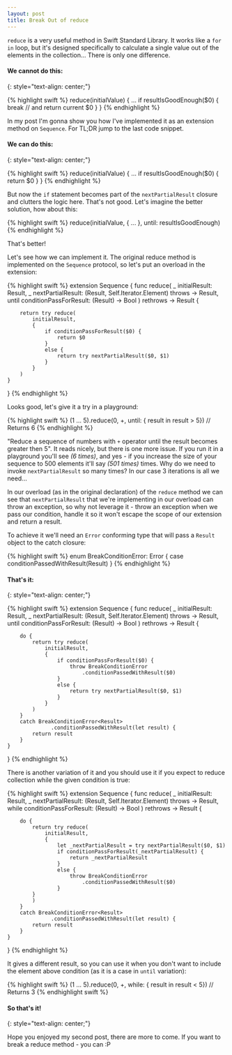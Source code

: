 ```yaml
---
layout: post
title: Break Out of reduce
---
```


`reduce` is a very useful method in Swift Standard Library. It works like a `for in` loop, but it's designed specifically to calculate a single value out of the elements in the collection... There is only one difference.

#### We cannot do this:
{: style="text-align: center;"}

{% highlight swift %}
reduce(initialValue) {
     ...
     if resultIsGoodEnough($0) {
          break // and return current $0
     }
}
{% endhighlight %}

In my post I'm gonna show you how I've implemented it as an extension method on `Sequence`. For TL;DR jump to the last code snippet.

#### We can do this:
{: style="text-align: center;"}

{% highlight swift %}
reduce(initialValue) {
     ...
     if resultIsGoodEnough($0) {
          return $0
     }
}
{% endhighlight %}

But now the `if` statement becomes part of the `nextPartialResult` closure and clutters the logic here.
That's not good. Let's imagine the better solution, how about this:

{% highlight swift %}
reduce(initialValue, { ... }, until: resultIsGoodEnough)
{% endhighlight %}

That's better!

Let's see how we can implement it. The original reduce method is implemented on the `Sequence` protocol, so let's put an overload in the extension:

{% highlight swift %}
extension Sequence {
    func reduce<Result>(
        _ initialResult: Result,
        _ nextPartialResult: (Result,
            Self.Iterator.Element) throws -> Result,
        until conditionPassForResult: (Result) -> Bool
        ) rethrows -> Result {

        return try reduce(
            initialResult,
            {
                if conditionPassForResult($0) {
                    return $0
                }
                else {
                    return try nextPartialResult($0, $1)
                }
            }
        )
    }
}
{% endhighlight %}

Looks good, let's give it a try in a playground:

{% highlight swift %}
(1 ... 5).reduce(0, +, until: { result in result > 5}) // Returns 6
{% endhighlight %}

"Reduce a sequence of numbers with `+` operator until the result becomes greater then 5". It reads nicely, but there is one more issue. If you run it in a playground you'll see *(6 times)*, and yes - if you increase the size of your sequence to 500 elements it'll say *(501 times)* times. Why do we need to invoke `nextPartialResult` so many times? In our case 3 iterations is all we need...

In our overload (as in the original declaration) of the `reduce` method  we can see that `nextPartialResult` that we're implementing in our overload can throw an exception, so why not leverage it - throw an exception when we pass our condition, handle it so it won't escape the scope of our extension and return a result.

To achieve it we'll need an `Error` conforming type that will pass a `Result` object to the catch closure:

{% highlight swift %}
enum BreakConditionError<Result>: Error {
    case conditionPassedWithResult(Result)
}
{% endhighlight %}

#### That's it:
{: style="text-align: center;"}

{% highlight swift %}
extension Sequence {
     func reduce<Result>(
        _ initialResult: Result,
        _ nextPartialResult: (Result,
            Self.Iterator.Element) throws -> Result,
        until conditionPassForResult: (Result) -> Bool
        ) rethrows -> Result {

        do {
            return try reduce(
                initialResult,
                {
                    if conditionPassForResult($0) {
                        throw BreakConditionError
                            .conditionPassedWithResult($0)
                    }
                    else {
                        return try nextPartialResult($0, $1)
                    }
                }
            )
        }
        catch BreakConditionError<Result>
                  .conditionPassedWithResult(let result) {
            return result
        }
    }
}
{% endhighlight %}

There is another variation of it and you should use it if you expect to reduce collection while the given condition is true:

{% highlight swift %}
extension Sequence {
    func reduce<Result>(
        _ initialResult: Result,
        _ nextPartialResult: (Result, Self.Iterator.Element) throws -> Result,
        while conditionPassForResult: (Result) -> Bool
        ) rethrows -> Result {

        do {
            return try reduce(
                initialResult,
                {
                    let _nextPartialResult = try nextPartialResult($0, $1)
                    if conditionPassForResult(_nextPartialResult) {
                        return _nextPartialResult
                    }
                    else {
                        throw BreakConditionError
                            .conditionPassedWithResult($0)
                    }
            }
            )
        }
        catch BreakConditionError<Result>
                  .conditionPassedWithResult(let result) {
            return result
        }
    }
}
{% endhighlight %}

It gives a different result, so you can use it when you don't want to include the element above condition (as it is a case in `until` variation):

{% highlight swift %}
(1 ... 5).reduce(0, +, while: { result in result < 5}) // Returns 3
{% endhighlight swift %}

#### So that's it!
{: style="text-align: center;"}

Hope you enjoyed my second post, there are more to come. If you want to break a reduce method - you can :P
